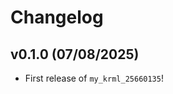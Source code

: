# Changelog

<!--next-version-placeholder-->

## v0.1.0 (07/08/2025)

- First release of `my_krml_25660135`!